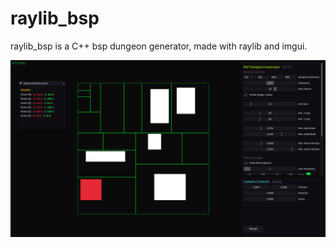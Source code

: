 # raylib_bsp
raylib_bsp is a C++ bsp dungeon generator, made with raylib and imgui.

![](https://github.com/NotManyIdeasDev/raylib_bsp/blob/main/bspdungeon.png)
